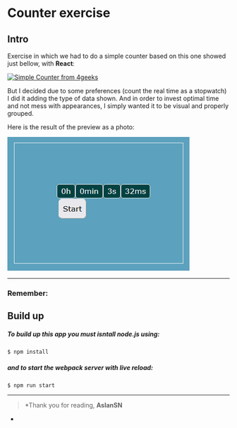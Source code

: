 # Counter exercise
## Intro
Exercise in which we had to do a simple counter based on this one showed just bellow, with **React**:

[![Simple Counter from 4geeks](https://raw.githubusercontent.com/breatheco-de/exercise-simple-counter-react/master/preview.gif "Simple Counter from 4geeks")](https://raw.githubusercontent.com/breatheco-de/exercise-simple-counter-react/master/preview.gif "Simple Counter from 4geeks")

But I decided due to some preferences (count the real time as a stopwatch) I did it adding the type of data shown. And in order to invest optimal time and not mess with appearances, I simply wanted it to be visual and properly grouped. 

Here is the result of the preview as a photo:

[![Exercise preview result](https://raw.githubusercontent.com/AslanSN/simple-counter/master/src/img/image.png "Exercise preview result")](http://https://raw.githubusercontent.com/AslanSN/simple-counter/master/src/img/image.png "Exercise preview result")

------------


### Remember:

## Build up

##### To build up this app you must **isntall** node.js using:
```
$ npm install
``` 
##### and to start the webpack server with live reload:
```
$ npm run start
```

------------


> *Thank you for reading,
**AslanSN**
*
